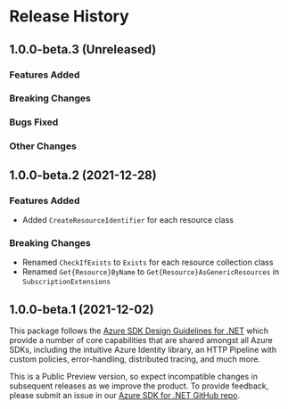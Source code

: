 # Release History

## 1.0.0-beta.3 (Unreleased)

### Features Added

### Breaking Changes

### Bugs Fixed

### Other Changes

## 1.0.0-beta.2 (2021-12-28)

### Features Added

- Added `CreateResourceIdentifier` for each resource class

### Breaking Changes

- Renamed `CheckIfExists` to `Exists` for each resource collection class
- Renamed `Get{Resource}ByName` to `Get{Resource}AsGenericResources` in `SubscriptionExtensions`

## 1.0.0-beta.1 (2021-12-02)

This package follows the [Azure SDK Design Guidelines for .NET](https://azure.github.io/azure-sdk/dotnet_introduction.html) which provide a number of core capabilities that are shared amongst all Azure SDKs, including the intuitive Azure Identity library, an HTTP Pipeline with custom policies, error-handling, distributed tracing, and much more.

This is a Public Preview version, so expect incompatible changes in subsequent releases as we improve the product. To provide feedback, please submit an issue in our [Azure SDK for .NET GitHub repo](https://github.com/Azure/azure-sdk-for-net/issues).
